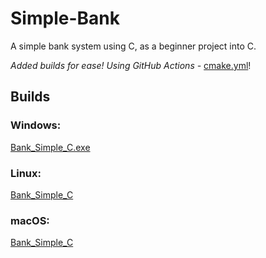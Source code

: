 # Simple-Bank
A simple bank system using C, as a beginner project into C.

*Added builds for ease! Using GitHub Actions -* [cmake.yml](.github/workflows/cmake.yml)!

## Builds
### Windows:
[Bank_Simple_C.exe](builds/Windows/Release)

### Linux:
[Bank_Simple_C](builds/Linux)

### macOS:
[Bank_Simple_C](builds/macOS)

